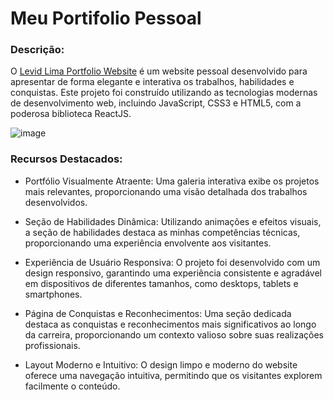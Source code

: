 # Meu Portifolio Pessoal

### Descrição:
O [Levid Lima Portfolio Website](https://levidlimawebportfolio.vercel.app/) é um website pessoal desenvolvido para apresentar de forma elegante e interativa os trabalhos, habilidades e conquistas. Este projeto foi construído utilizando as tecnologias modernas de desenvolvimento web, incluindo JavaScript, CSS3 e HTML5, com a poderosa biblioteca ReactJS.

![image](https://github.com/DEVLevid/my-portfolio/assets/120687641/89c2dcd9-2afc-43c0-8b31-18e189bfb80d)


### Recursos Destacados:

- Portfólio Visualmente Atraente: Uma galeria interativa exibe os projetos mais relevantes, proporcionando uma visão detalhada dos trabalhos desenvolvidos.

- Seção de Habilidades Dinâmica: Utilizando animações e efeitos visuais, a seção de habilidades destaca as minhas competências técnicas, proporcionando uma experiência envolvente aos visitantes.

- Experiência de Usuário Responsiva: O projeto foi desenvolvido com um design responsivo, garantindo uma experiência consistente e agradável em dispositivos de diferentes tamanhos, como desktops, tablets e smartphones.

- Página de Conquistas e Reconhecimentos: Uma seção dedicada destaca as conquistas e reconhecimentos mais significativos ao longo da carreira, proporcionando um contexto valioso sobre suas realizações profissionais.

- Layout Moderno e Intuitivo: O design limpo e moderno do website oferece uma navegação intuitiva, permitindo que os visitantes explorem facilmente o conteúdo.
